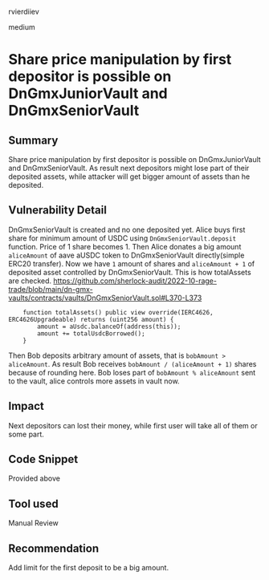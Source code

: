 rvierdiiev

medium

# Share price manipulation by first depositor is possible on DnGmxJuniorVault and DnGmxSeniorVault

## Summary
Share price manipulation by first depositor is possible on DnGmxJuniorVault and DnGmxSeniorVault. As result next depositors might lose part of their deposited assets, while attacker will get bigger amount of assets than he deposited. 
## Vulnerability Detail
DnGmxSeniorVault is created and no one deposited yet. 
Alice buys first share for minimum amount of USDC using `DnGmxSeniorVault.deposit` function. Price of 1 share becomes 1.
Then Alice donates a big amount `aliceAmount` of aave aUSDC token to DnGmxSeniorVault directly(simple ERC20 transfer). Now we have `1` amount of shares and `aliceAmount + 1` of deposited asset controlled by DnGmxSeniorVault. This is how totalAssets are checked.
https://github.com/sherlock-audit/2022-10-rage-trade/blob/main/dn-gmx-vaults/contracts/vaults/DnGmxSeniorVault.sol#L370-L373
```solidity
    function totalAssets() public view override(IERC4626, ERC4626Upgradeable) returns (uint256 amount) {
        amount = aUsdc.balanceOf(address(this));
        amount += totalUsdcBorrowed();
    }
```

Then Bob deposits arbitrary amount of assets, that is `bobAmount > aliceAmount`.
As result Bob receives `bobAmount / (aliceAmount + 1)` shares because of rounding here. Bob loses part of `bobAmount % aliceAmount` sent to the vault, alice controls more assets in vault now.
## Impact
Next depositors can lost their money, while first user will take all of them or some part.
## Code Snippet
Provided above
## Tool used

Manual Review

## Recommendation
Add limit for the first deposit to be a big amount.